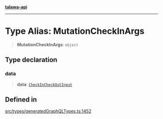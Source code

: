 [**talawa-api**](../../../README.md)

***

# Type Alias: MutationCheckInArgs

> **MutationCheckInArgs**: `object`

## Type declaration

### data

> **data**: [`CheckInCheckOutInput`](CheckInCheckOutInput.md)

## Defined in

[src/types/generatedGraphQLTypes.ts:1452](https://github.com/Suyash878/talawa-api/blob/e4413cec641a837926071678fed3c7f67234e31e/src/types/generatedGraphQLTypes.ts#L1452)
